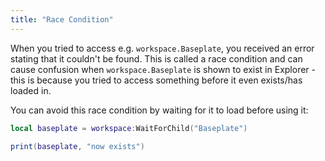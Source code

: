 ```yaml
---
title: "Race Condition"
---
```


When you tried to access e.g. `workspace.Baseplate`, you received an error stating that it couldn't be found. This is called a race condition and can cause confusion when `workspace.Baseplate` is shown to exist in Explorer - this is because you tried to access something before it even exists/has loaded in.

You can avoid this race condition by waiting for it to load before using it:

```lua
local baseplate = workspace:WaitForChild("Baseplate")

print(baseplate, "now exists")
```
